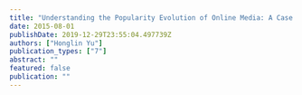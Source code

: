 ```yaml
---
title: "Understanding the Popularity Evolution of Online Media: A Case Study on YouTube Videos"
date: 2015-08-01
publishDate: 2019-12-29T23:55:04.497739Z
authors: ["Honglin Yu"]
publication_types: ["7"]
abstract: ""
featured: false
publication: ""
---
```


